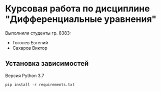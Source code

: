 # Курсовая работа по дисциплине "Дифференциальные уравнения"
Выполнили студенты гр. 8383:
- Гоголев Евгений
- Сахаров Виктор
## Установка зависимостей
Версия Python 3.7

`pip install -r requirements.txt`
